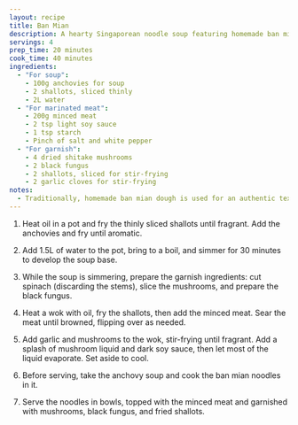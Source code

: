 ```yaml
---
layout: recipe
title: Ban Mian
description: A hearty Singaporean noodle soup featuring homemade ban mian (dough) served in a flavorful anchovy broth
servings: 4
prep_time: 20 minutes
cook_time: 40 minutes
ingredients:
  - "For soup":
    - 100g anchovies for soup
    - 2 shallots, sliced thinly
    - 2L water
  - "For marinated meat":
    - 200g minced meat
    - 2 tsp light soy sauce
    - 1 tsp starch
    - Pinch of salt and white pepper
  - "For garnish":
    - 4 dried shitake mushrooms
    - 2 black fungus
    - 2 shallots, sliced for stir-frying
    - 2 garlic cloves for stir-frying
notes:
  - Traditionally, homemade ban mian dough is used for an authentic texture
---
```


1. Heat oil in a pot and fry the thinly sliced shallots until fragrant. Add the anchovies and fry until aromatic.

2. Add 1.5L of water to the pot, bring to a boil, and simmer for 30 minutes to develop the soup base.

3. While the soup is simmering, prepare the garnish ingredients: cut spinach (discarding the stems), slice the mushrooms, and prepare the black fungus.

4. Heat a wok with oil, fry the shallots, then add the minced meat. Sear the meat until browned, flipping over as needed.

5. Add garlic and mushrooms to the wok, stir-frying until fragrant. Add a splash of mushroom liquid and dark soy sauce, then let most of the liquid evaporate. Set aside to cool.

6. Before serving, take the anchovy soup and cook the ban mian noodles in it.

7. Serve the noodles in bowls, topped with the minced meat and garnished with mushrooms, black fungus, and fried shallots.
